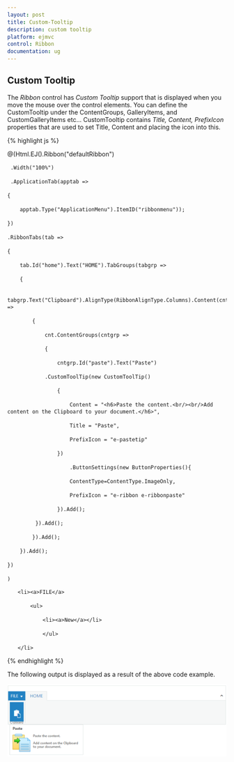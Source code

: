 ```yaml
---
layout: post
title: Custom-Tooltip
description: custom tooltip
platform: ejmvc
control: Ribbon
documentation: ug
---
```


## Custom Tooltip

The _Ribbon_ control has _Custom Tooltip_ support that is displayed when you move the mouse over the control elements. You can define the CustomTooltip under the ContentGroups, GalleryItems, and CustomGalleryItems etc... CustomTooltip contains _Title, Content, PrefixIcon_ properties that are used to set Title, Content and placing the icon into this.



{% highlight js %}

@(Html.EJ().Ribbon("defaultRibbon")

     .Width("100%")

     .ApplicationTab(apptab =>

    {

        apptab.Type("ApplicationMenu").ItemID("ribbonmenu"));

    })

    .RibbonTabs(tab =>

    {

        tab.Id("home").Text("HOME").TabGroups(tabgrp =>

        {

            tabgrp.Text("Clipboard").AlignType(RibbonAlignType.Columns).Content(cnt =>

            {

                cnt.ContentGroups(cntgrp =>

                {

                    cntgrp.Id("paste").Text("Paste")

				.CustomToolTip(new CustomToolTip()

                    {

                        Content = "<h6>Paste the content.<br/><br/>Add content on the Clipboard to your document.</h6>",

                        Title = "Paste",

                        PrefixIcon = "e-pastetip"

                    })

						.ButtonSettings(new ButtonProperties(){

                        ContentType=ContentType.ImageOnly,

                        PrefixIcon = "e-ribbon e-ribbonpaste"

                    }).Add();                

             }).Add();

            }).Add();

        }).Add();

    })

    )

<ul id="ribbonmenu">

    <li><a>FILE</a>

        <ul>

            <li><a>New</a></li>

            </ul>

    </li>

</ul>



{% endhighlight %}



The following output is displayed as a result of the above code example.

![](Custom-Tooltip_images/Custom-Tooltip_img1.png)



